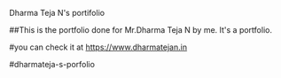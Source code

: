 Dharma Teja N's portifolio

##This is the portfolio done for Mr.Dharma Teja N by me. It's a portfolio.

#you can check it at
https://www.dharmatejan.in

#d h a r m a t e j a - s - p o r f o l i o 
 
     
